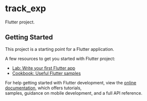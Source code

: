 # track_exp

Flutter project.

## Getting Started

This project is a starting point for a Flutter application.

A few resources to get you started with Flutter project:

- [Lab: Write your first Flutter app](https://docs.flutter.dev/get-started/codelab)
- [Cookbook: Useful Flutter samples](https://docs.flutter.dev/cookbook)

For help getting started with Flutter development, view the
[online documentation](https://docs.flutter.dev/), which offers tutorials,<br>
samples, guidance on mobile development, and a full API reference.
